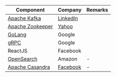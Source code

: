 
| Component                                                               | Company                                                                               | Remarks |
|-------------------------------------------------------------------------|---------------------------------------------------------------------------------------|---------|
| [Apache Kafka](4_MessageBrokers/Kafka.md)                               | [LinkedIn](https://engineering.linkedin.com/blog/2019/apache-kafka-trillion-messages) |         |
| [Apache Zookeeper](4_MessageBrokers/Kafka.md#zookeeper)                 | [Yahoo](https://en.wikipedia.org/wiki/Apache_ZooKeeper)                               |         |
| [GoLang](../5_ProgrammingLanguages/1_GoLang)                            | Google                                                                                |         |
| [gRPC](2_APITechOptions/gPRC.md)                                        | Google                                                                                |         |
| ReactJS                                                                 | Facebook                                                                              |         |
| [OpenSearch](../2_AWSComponents/6_DatabaseServices/AmazonOpenSearch.md) | Amazon                                                                                | -       |
| [Apache Casandra](3_DatabaseComponents/ApacheCasandra.md)            | [Facebook](https://cassandra.apache.org/_/index.html)                                                                            | -       |


